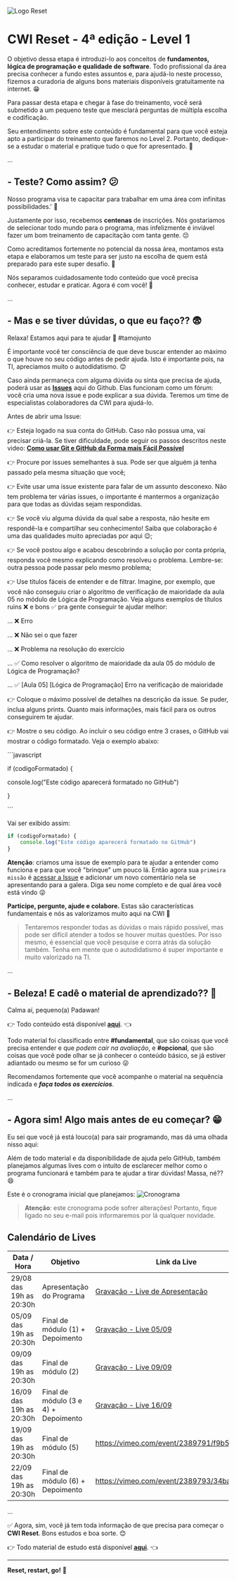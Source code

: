 ![Logo Reset](assets/logo-reset.png)

# CWI Reset - 4ª edição - Level 1

O objetivo dessa etapa é introduzi-lo aos conceitos de **fundamentos, lógica de programação e qualidade de software**. Todo profissional da área precisa conhecer a fundo estes assuntos e, para ajudá-lo neste processo, fizemos a curadoria de alguns bons materiais disponíveis gratuitamente na internet. 😁

Para passar desta etapa e chegar à fase do treinamento, você será submetido a um pequeno teste que mesclará perguntas de múltipla escolha e codificação.

Seu entendimento sobre este conteúdo é fundamental para que você esteja apto a participar do treinamento que faremos no Level 2. Portanto, dedique-se a estudar o material e pratique tudo o que for apresentado. 💪

...

## - Teste? Como assim? 😕

Nosso programa visa te capacitar para trabalhar em uma área com infinitas possibilidades.' 🚀 

Justamente por isso, recebemos **centenas** de inscrições. Nós gostaríamos de selecionar todo mundo para o programa, mas infelizmente é inviável fazer um bom treinamento de capacitação com tanta gente. 😔

Como acreditamos fortemente no potencial da nossa área, montamos esta etapa e elaboramos um teste para ser justo na escolha de quem está preparado para este super desafio. 💪

Nós separamos cuidadosamente todo conteúdo que você precisa conhecer, estudar e praticar. Agora é com você! 🚀

...

## - Mas e se tiver dúvidas, o que eu faço?? 😨

Relaxa! Estamos aqui para te ajudar 👊 #tamojunto

É importante você ter consciência de que deve buscar entender ao máximo o que houve no seu código antes de pedir ajuda. Isto é importante pois, na TI, apreciamos muito o autodidatismo. 😊

Caso ainda permaneça com alguma dúvida ou sinta que precisa de ajuda, poderá usar as **[Issues](https://github.com/cwi-reset/edicao-04-level-1/issues)** aqui do Github. Elas funcionam como um fórum: você cria uma nova issue e pode explicar a sua dúvida. Teremos um time de especialistas colaboradores da CWI para ajudá-lo.

Antes de abrir uma Issue:

👉 Esteja logado na sua conta do GitHub. Caso não possua uma, vai precisar criá-la. Se tiver dificuldade, pode seguir os passos descritos neste video: **[Como usar Git e GitHub da Forma mais Fácil Possível](https://www.youtube.com/watch?v=EGmzAs1G0z0)**

👉 Procure por issues semelhantes à sua. Pode ser que alguém já tenha passado pela mesma situação que você;

👉 Evite usar uma issue existente para falar de um assunto desconexo. Não tem problema ter várias issues, o importante é mantermos a organização para que todas as dúvidas sejam respondidas.

👉 Se você viu alguma dúvida da qual sabe a resposta, não hesite em respondê-la e compartilhar seu conhecimento! Saiba que colaboração é uma das qualidades muito apreciadas por aqui 😉;

👉 Se você postou algo e acabou descobrindo a solução por conta própria, responda você mesmo explicando como resolveu o problema. Lembre-se: outra pessoa pode passar pelo mesmo problema;

👉 Use títulos fáceis de entender e de filtrar. Imagine, por exemplo, que você não conseguiu criar o algoritmo de verificação de maioridade da aula 05 no módulo de Lógica de Programação. Veja alguns exemplos de títulos ruins ❌ e bons ✅ pra gente conseguir te ajudar melhor:

... ❌ Erro

... ❌ Não sei o que fazer

... ❌ Problema na resolução do exercício

... ✅ Como resolver o algoritmo de maioridade da aula 05 do módulo de Lógica de Programação?

... ✅ [Aula 05] [Lógica de Programação] Erro na verificação de maioridade

👉 Coloque o máximo possível de detalhes na descrição da issue. Se puder, inclua alguns prints. Quanto mais informações, mais fácil para os outros conseguirem te ajudar.

👉 Mostre o seu código. Ao incluir o seu código entre 3 crases, o GitHub vai mostrar o código formatado. Veja o exemplo abaixo:

\```javascript

if (codigoFormatado) {

console.log("Este código aparecerá formatado no GitHub")

}

\```

Vai ser exibido assim:

```javascript
if (codigoFormatado) {
    console.log("Este código aparecerá formatado no GitHub")
}
```

**Atenção**: criamos uma issue de exemplo para te ajudar a entender como funciona e para que você "brinque" um pouco lá. Então agora sua `primeira missão` é [acessar a Issue](https://github.com/cwi-reset/edicao-04-level-1/issues/1) e adicionar um novo comentário nela se apresentando para a galera. Diga seu nome completo e de qual área você está vindo 😜

**Participe, pergunte, ajude e colabore.** Estas são características fundamentais e nós as valorizamos muito aqui na CWI 🤘

> Tentaremos responder todas as dúvidas o mais rápido possível, mas pode ser difícil atender a todos se houver muitas questões. Por isso mesmo, é essencial que você pesquise e corra atrás da solução também. Tenha em mente que o autodidatismo é super importante e muito valorizado na TI.

...

## - Beleza! E cadê o material de aprendizado?? 🤔

Calma aí, pequeno(a) Padawan!

👉 Todo conteúdo está disponível **[aqui](material.md)**. 👈

Todo material foi classificado entre **#fundamental**, que são coisas que você precisa entender e que _podem cair na avaliação_, e **#opcional**, que são coisas que você pode olhar se já conhecer o conteúdo básico, se já estiver adiantado ou mesmo se for um curioso 😜

Recomendamos fortemente que você acompanhe o material na sequência indicada e **_faça todos os exercícios_**.

...

## - Agora sim! Algo mais antes de eu começar? 😁

Eu sei que você já está louco(a) para sair programando, mas dá uma olhada nisso aqui:

Além de todo material e da disponibilidade de ajuda pelo GitHub, também planejamos algumas lives com o intuito de esclarecer melhor como o programa funcionará e também para te ajudar a tirar dúvidas! Massa, né?? 😄

Este é o cronograma inicial que planejamos:
![Cronograma](assets/cronograma.png)

> **Atenção**: este cronograma pode sofrer alterações! Portanto, fique ligado no seu e-mail pois informaremos por lá qualquer novidade.

## Calendário de Lives

| Data / Hora             | Objetivo                             | Link da Live                                                              | Feedback 											|
| ----------------------- | ------------------------------------ | ------------------------------------------------------------------------- | ---------------------------------------------------- |
| 29/08 das 19h as 20:30h | Apresentação do Programa             | [Gravação - Live de Apresentação](https://vimeo.com/743407625/07db9090ff) | 														|
| 05/09 das 19h as 20:30h | Final de módulo (1) + Depoimento     | [Gravação - Live 05/09](https://vimeo.com/744736042/4cdf0d0ce0)           |  													|
| 09/09 das 19h as 20:30h | Final de módulo (2)                  | [Gravação - Live 09/09](https://vimeo.com/744736353/d3fc2e6f9a)           | [Feedback Live](https://forms.gle/154yuwaBFqZV3k1i9) |
| 16/09 das 19h as 20:30h | Final de módulo (3 e 4) + Depoimento | [Gravação - Live 16/09](https://vimeo.com/744737034/cdc9fee0ff)           | [Feedback Live](https://forms.gle/Guher3oh13JfxjmF6) | 													
| 19/09 das 19h as 20:30h | Final de módulo (5)                  | https://vimeo.com/event/2389791/f9b56be894                                |  													|
| 22/09 das 19h as 20:30h | Final de módulo (6) + Depoimento     | https://vimeo.com/event/2389793/34baad3713                                |  													|

...

✅ Agora, sim, você já tem toda informação de que precisa para começar o **CWI Reset**. Bons estudos e boa sorte. 😊

👉 Todo material de estudo está disponível **[aqui](material.md)**. 👈

---

**Reset, restart, go!** 🚀
